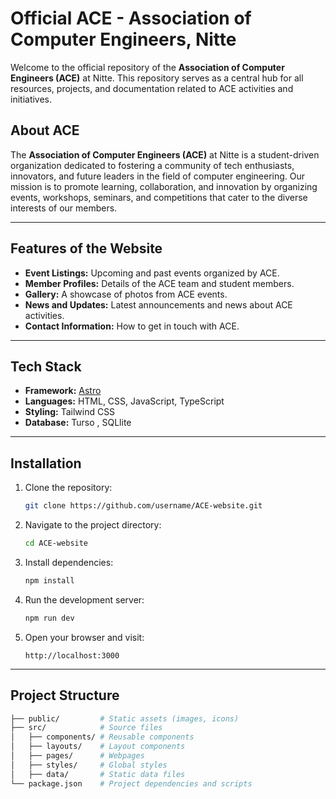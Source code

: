 # Official ACE - Association of Computer Engineers, Nitte

Welcome to the official repository of the **Association of Computer Engineers (ACE)** at Nitte. This repository serves as a central hub for all resources, projects, and documentation related to ACE activities and initiatives.

## About ACE

The **Association of Computer Engineers (ACE)** at Nitte is a student-driven organization dedicated to fostering a community of tech enthusiasts, innovators, and future leaders in the field of computer engineering. Our mission is to promote learning, collaboration, and innovation by organizing events, workshops, seminars, and competitions that cater to the diverse interests of our members.

---

## Features of the Website

- **Event Listings:** Upcoming and past events organized by ACE.
- **Member Profiles:** Details of the ACE team and student members.
- **Gallery:** A showcase of photos from ACE events.
- **News and Updates:** Latest announcements and news about ACE activities.
- **Contact Information:** How to get in touch with ACE.

---

## Tech Stack

- **Framework:** [Astro](https://astro.build/)
- **Languages:** HTML, CSS, JavaScript, TypeScript
- **Styling:** Tailwind CSS 
- **Database:** Turso , SQLlite

---

## Installation

1. Clone the repository:

    ```bash
    git clone https://github.com/username/ACE-website.git
    ```

2. Navigate to the project directory:

    ```bash
    cd ACE-website
    ```

3. Install dependencies:

    ```bash
    npm install
    ```

4. Run the development server:

    ```bash
    npm run dev
    ```

5. Open your browser and visit:

    ```
    http://localhost:3000
    ```

---

## Project Structure

```bash
├── public/         # Static assets (images, icons)
├── src/            # Source files
│   ├── components/ # Reusable components
│   ├── layouts/    # Layout components
│   ├── pages/      # Webpages
│   ├── styles/     # Global styles
│   ├── data/       # Static data files
└── package.json    # Project dependencies and scripts


